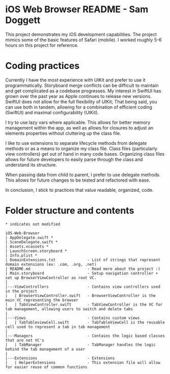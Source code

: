 #  iOS Web Browser README - Sam Doggett

This project demonstrates my iOS development capabilities. The project mimics some of the basic features of Safari (mobile). I worked roughly 5-6 hours on this project for reference.

# Coding practices 

Currently I have the most experience with UIKit and prefer to use it programmatically. Storyboard merge conflicts can be difficult to maintain and get complicated as a codebase progresses. My interest in SwiftUI has grown over the past year as Apple continues to release new versions. SwiftUI does not allow for the full flexibility of UIKit; That being said, you can use both in tandem, allowing for a combination of efficient coding (SwiftUI) and maximal configurability (UIKit).

I try to use lazy vars where applicable. This allows for better memory management within the app, as well as allows for closures to adjust an elements properties without cluttering up the class file.

I like to use extensions to separate lifecycle methods from delegate methods or as a means to organize my class file. Class files (particularly view controllers) get out of hand in many code bases. Organizing class files allows for future developers to easily parse through the class and understand its structure.

When passing data from child to parent, I prefer to use delegate methods. This allows for future changes to be tested and refactored with ease.

In conclusion, I stick to practices that value readable, organized, code. 

# Folder structure and contents
```
* indicates not modified

iOS-Web-Browser
| AppDelegate.swift *
| SceneDelegate.swift *
| Assets.xcassets *
| LaunchScreen.storyboard *
| Info.plist *
| DomainExtensions.txt              - List of strings that represent domain extensions (ex: .com, .org, .net)
| README.md                         - Read more about the project :)
| Main.storyboard                   - Setup navigation controller + set up BrowserViewController as root VC.
|
|---ViewControllers                 - Contains view controllers used in the project
|   | BrowserViewController.swift   - BrowserViewController is the main VC representing the browser
|   | TabViewController.swift       - TabViewController is the VC for tab management, allowing users to switch and delete tabs
|   
|---Views                           - Contains custom views   
|   | TabTableviewCell.swift        - TabTableViewCell is the reusable cell used to represent a tab in tab management
|   
|---Managers                        - Contains the logic based classes that are not VC's
|   | TabManager                    - TabManager handles the logic behind the tab management of a user
|
|---Extensions                      - Extensions
|   | HelperExtensions              - This extension file will allow for easier reuse of common functions
```
